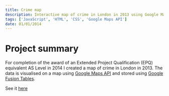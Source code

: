 ```yaml
---
title: Crime map
description: Interactive map of crime in London in 2013 using Google Maps API
tags: ['JavaScript', 'HTML', 'CSS', 'Google Maps API']
date: 01/01/2014
---
```

# Project summary

For completion of the award of an Extended Project Qualification (EPQ) equivalent AS Level in 2014 I created a map of crime in London in 2013. The data is visualised on a map using [Google Maps API](https://developers.google.com/maps/) and stored using [Google Fusion Tables](https://support.google.com/fusiontables/answer/2571232?hl=en).

See it [here](/crime)
